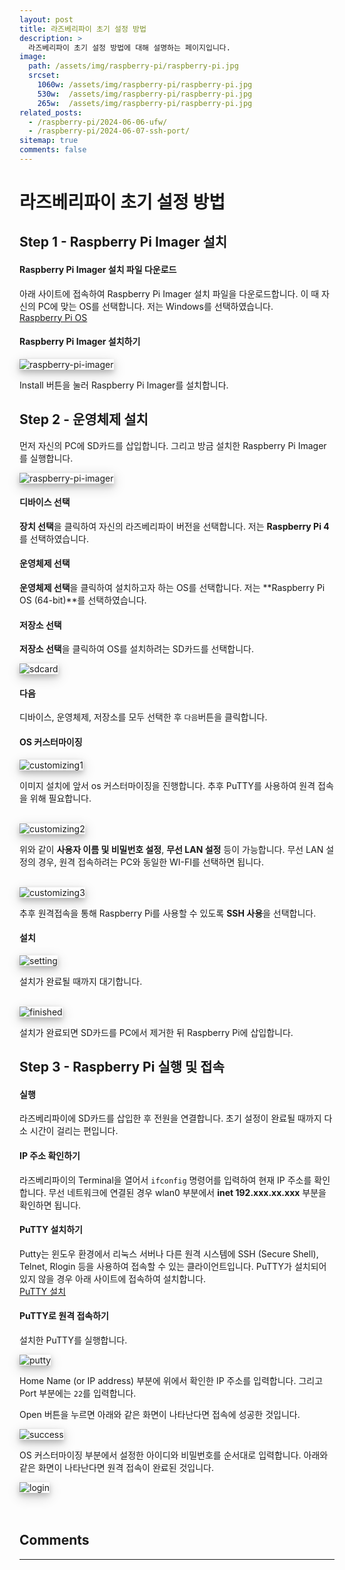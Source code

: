 ```yaml
---
layout: post
title: 라즈베리파이 초기 설정 방법
description: >
  라즈베리파이 초기 설정 방법에 대해 설명하는 페이지입니다.
image: 
  path: /assets/img/raspberry-pi/raspberry-pi.jpg
  srcset:
    1060w: /assets/img/raspberry-pi/raspberry-pi.jpg
    530w:  /assets/img/raspberry-pi/raspberry-pi.jpg
    265w:  /assets/img/raspberry-pi/raspberry-pi.jpg
related_posts:
  - /raspberry-pi/2024-06-06-ufw/
  - /raspberry-pi/2024-06-07-ssh-port/
sitemap: true
comments: false
---
```


# 라즈베리파이 초기 설정 방법

## Step 1 - Raspberry Pi Imager 설치

#### Raspberry Pi Imager 설치 파일 다운로드
아래 사이트에 접속하여 Raspberry Pi Imager 설치 파일을 다운로드합니다.
이 때 자신의 PC에 맞는 OS를 선택합니다. 저는 Windows를 선택하였습니다.    
<a href="https://www.raspberrypi.com/software/" target="_blank">Raspberry Pi OS</a>   

#### Raspberry Pi Imager 설치하기

<img src="/assets/img/raspberry-pi/setting/raspberry-pi-imager.png" alt="raspberry-pi-imager" style="box-shadow: 0 4px 8px 0 rgba(0, 0, 0, 0.2), 0 6px 20px 0 rgba(0, 0, 0, 0.19);" />

Install 버튼을 눌러 Raspberry Pi Imager를 설치합니다.

## Step 2 - 운영체제 설치

먼저 자신의 PC에 SD카드를 삽입합니다. 그리고 방금 설치한 Raspberry Pi Imager를 실행합니다.

<img src="/assets/img/raspberry-pi/setting/imager.png" alt="raspberry-pi-imager" style="box-shadow: 0 4px 8px 0 rgba(0, 0, 0, 0.2), 0 6px 20px 0 rgba(0, 0, 0, 0.19);"/>

#### 디바이스 선택
**장치 선택**을 클릭하여 자신의 라즈베리파이 버전을 선택합니다. 저는 **Raspberry Pi 4**를 선택하였습니다. 

#### 운영체제 선택
**운영체제 선택**을 클릭하여 설치하고자 하는 OS를 선택합니다. 저는 **Raspberry Pi OS (64-bit)**를 선택하였습니다.

#### 저장소 선택
**저장소 선택**을 클릭하여 OS를 설치하려는 SD카드를 선택합니다.  

<img src="/assets/img/raspberry-pi/setting/sdcard.png" alt="sdcard" style="box-shadow: 0 4px 8px 0 rgba(0, 0, 0, 0.2), 0 6px 20px 0 rgba(0, 0, 0, 0.19);"/>

#### 다음
디바이스, 운영체제, 저장소를 모두 선택한 후 `다음`버튼을 클릭합니다.

#### OS 커스터마이징

<img src="/assets/img/raspberry-pi/setting/customizing1.png" alt="customizing1" style="box-shadow: 0 4px 8px 0 rgba(0, 0, 0, 0.2), 0 6px 20px 0 rgba(0, 0, 0, 0.19);"/>

이미지 설치에 앞서 os 커스터마이징을 진행합니다. 추후 PuTTY를 사용하여 원격 접속을 위해 필요합니다.

<br />
<img src="/assets/img/raspberry-pi/setting/customizing2.png" alt="customizing2" style="box-shadow: 0 4px 8px 0 rgba(0, 0, 0, 0.2), 0 6px 20px 0 rgba(0, 0, 0, 0.19);"/>   

위와 같이 <b>사용자 이름 및 비밀번호 설정</b>, <b>무선 LAN 설정</b> 등이 가능합니다. 무선 LAN 설정의 경우, 원격 접속하려는 PC와 동일한 WI-FI를 선택하면 됩니다.

<br />
<img src="/assets/img/raspberry-pi/setting/customizing3.png" alt="customizing3" style="box-shadow: 0 4px 8px 0 rgba(0, 0, 0, 0.2), 0 6px 20px 0 rgba(0, 0, 0, 0.19);" />    

추후 원격접속을 통해 Raspberry Pi를 사용할 수 있도록 <b>SSH 사용</b>을 선택합니다.

#### 설치
<img src="/assets/img/raspberry-pi/setting/setting.png" alt="setting" style="box-shadow: 0 4px 8px 0 rgba(0, 0, 0, 0.2), 0 6px 20px 0 rgba(0, 0, 0, 0.19);"/>    

설치가 완료될 때까지 대기합니다.

<br />
<img src="/assets/img/raspberry-pi/setting/finished.png" alt="finished" style="box-shadow: 0 4px 8px 0 rgba(0, 0, 0, 0.2), 0 6px 20px 0 rgba(0, 0, 0, 0.19);"/>

설치가 완료되면 SD카드를 PC에서 제거한 뒤 Raspberry Pi에 삽입합니다.

## Step 3 - Raspberry Pi 실행 및 접속
#### 실행
라즈베리파이에 SD카드를 삽입한 후 전원을 연결합니다. 초기 설정이 완료될 때까지 다소 시간이 걸리는 편입니다.

#### IP 주소 확인하기
라즈베리파이의 Terminal을 열어서 `ifconfig` 명령어를 입력하여 현재 IP 주소를 확인합니다. 무선 네트워크에 연결된 경우 wlan0 부분에서 <b>inet 192.xxx.xx.xxx</b> 부분을 확인하면 됩니다.

#### PuTTY 설치하기
Putty는 윈도우 환경에서 리눅스 서버나 다른 원격 시스템에 SSH (Secure Shell), Telnet, Rlogin 등을 사용하여 접속할 수 있는 클라이언트입니다. PuTTY가 설치되어 있지 않을 경우 아래 사이트에 접속하여 설치합니다.   
<a href="https://www.putty.org/" target="_blank">PuTTY 설치</a>

#### PuTTY로 원격 접속하기
설치한 PuTTY를 실행합니다.    

<img src="/assets/img/raspberry-pi/setting/putty.png" alt="putty" style="box-shadow: 0 4px 8px 0 rgba(0, 0, 0, 0.2), 0 6px 20px 0 rgba(0, 0, 0, 0.19);"/>   

Home Name (or IP address) 부분에 위에서 확인한 IP 주소를 입력합니다. 그리고 Port 부분에는 `22`를 입력합니다.


Open 버튼을 누르면 아래와 같은 화면이 나타난다면 접속에 성공한 것입니다.   

<img src="/assets/img/raspberry-pi/setting/success.png" alt="success" style="box-shadow: 0 4px 8px 0 rgba(0, 0, 0, 0.2), 0 6px 20px 0 rgba(0, 0, 0, 0.19);"/>    

<br />

OS 커스터마이징 부분에서 설정한 아이디와 비밀번호를 순서대로 입력합니다.
아래와 같은 화면이 나타난다면 원격 접속이 완료된 것입니다.   

<img src="/assets/img/raspberry-pi/setting/login.png" alt="login" style="box-shadow: 0 4px 8px 0 rgba(0, 0, 0, 0.2), 0 6px 20px 0 rgba(0, 0, 0, 0.19);"/>


<br />
<br />
<br />

## Comments
<hr />
<script
  src="https://utteranc.es/client.js"
  repo="HyunJinNo/HyunJinNo.github.io"
  issue-term="pathname"
  theme="github-light"
  crossorigin="anonymous"
  async
></script>
